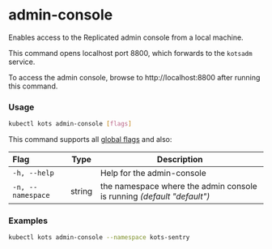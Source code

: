 # admin-console

Enables access to the Replicated admin console from a local machine.

This command opens localhost port 8800, which forwards to the `kotsadm` service.

To access the admin console, browse to http://localhost:8800 after running this command.

### Usage
```bash
kubectl kots admin-console [flags]
```

This command supports all [global flags](/kots-cli/global-flags/) and also:

| Flag                 | Type | Description |
|:----------------------|------|-------------|
| `-h, --help`   |  |          Help for the admin-console |
| `-n, --namespace` | string |   the namespace where the admin console is running _(default "default")_ |

### Examples
```bash
kubectl kots admin-console --namespace kots-sentry
```
